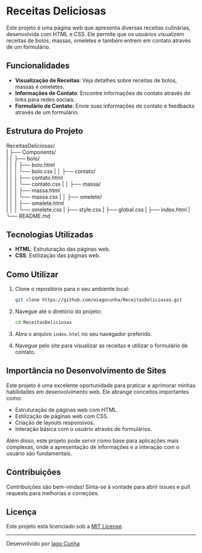 # Receitas Deliciosas

Este projeto é uma página web que apresenta diversas receitas culinárias, desenvolvida com HTML e CSS. Ele permite que os usuários visualizem receitas de bolos, massas, omeletes e também entrem em contato através de um formulário.

## Funcionalidades

- **Visualização de Receitas**: Veja detalhes sobre receitas de bolos, massas e omeletes.
- **Informações de Contato**: Encontre informações de contato através de links para redes sociais.
- **Formulário de Contato**: Envie suas informações de contato e feedbacks através de um formulário.

## Estrutura do Projeto

ReceitasDeliciosas/  
| ├── Components/  
| │   ├── bolo/  
| │   │   ├── bolo.html  
| │   │   └── bolo.css
| │   ├── contato/  
| │   │   ├── contato.html  
| │   │   └── contato.css
| │   ├── massa/  
| │   │   ├── massa.html  
| │   │   └── massa.css
| │   ├── omelete/  
| │   │   ├── omelete.html  
| │   │   └── omelete.css
| ├── style.css
| ├── global.css
| ├── index.html
| └── README.md  

## Tecnologias Utilizadas

- **HTML**: Estruturação das páginas web.
- **CSS**: Estilização das páginas web.

## Como Utilizar

1. Clone o repositório para o seu ambiente local:
    ```sh
    git clone https://github.com/oiagocunha/ReceitasDeliciosas.git
    ```

2. Navegue até o diretório do projeto:
    ```sh
    cd ReceitasDeliciosas
    ```

3. Abra o arquivo `index.html` no seu navegador preferido.

4. Navegue pelo site para visualizar as receitas e utilizar o formulário de contato.

## Importância no Desenvolvimento de Sites

Este projeto é uma excelente oportunidade para praticar e aprimorar minhas habilidades em desenvolvimento web. Ele abrange conceitos importantes como:

- Estruturação de páginas web com HTML.
- Estilização de páginas web com CSS.
- Criação de layouts responsivos.
- Interação básica com o usuário através de formulários.

Além disso, este projeto pode servir como base para aplicações mais complexas, onde a apresentação de informações e a interação com o usuário são fundamentais.

## Contribuições

Contribuições são bem-vindas! Sinta-se à vontade para abrir issues e pull requests para melhorias e correções.

## Licença

Este projeto está licenciado sob a [MIT License](LICENSE).

---

Desenvolvido por [Iago Cunha](https://github.com/oiagocunha)